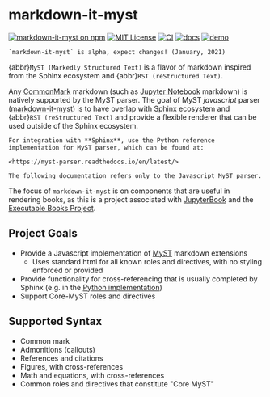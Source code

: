 # markdown-it-myst

[![markdown-it-myst on npm](https://img.shields.io/npm/v/markdown-it-myst.svg)](https://www.npmjs.com/package/markdown-it-myst)
[![MIT License](https://img.shields.io/badge/license-MIT-blue.svg)](https://github.com/executablebooks/markdown-it-myst/blob/master/LICENSE)
[![CI](https://github.com/executablebooks/markdown-it-myst/workflows/CI/badge.svg)](https://github.com/executablebooks/markdown-it-myst/actions)
[![docs](https://github.com/executablebooks/markdown-it-myst/workflows/docs/badge.svg)](https://executablebooks.github.io/markdown-it-myst)
[![demo](https://img.shields.io/badge/live-demo-blue)](https://executablebooks.github.io/markdown-it-myst/demo/index.html)

```{danger}
`markdown-it-myst` is alpha, expect changes! (January, 2021)
```

{abbr}`MyST (Markedly Structured Text)` is a flavor of markdown inspired from the Sphinx ecosystem and {abbr}`RST (reStructured Text)`.

Any [CommonMark](https://commonmark.org/) markdown (such as [Jupyter Notebook](https://jupyter.org) markdown) is natively supported by the MyST parser. The goal of MyST *javascript* parser ([markdown-it-myst](https://github.com/executablebooks/markdown-it-myst)) is to have overlap with Sphinx ecosystem and {abbr}`RST (reStructured Text)` and provide a flexible renderer that can be used outside of the Sphinx ecosystem.

```{important}
For integration with **Sphinx**, use the Python reference implementation for MyST parser, which can be found at:

<https://myst-parser.readthedocs.io/en/latest/>

The following documentation refers only to the Javascript MyST parser.
```

The focus of `markdown-it-myst` is on components that are useful in rendering books, as this is a project associated with [JupyterBook](https://jupyterbook.org/) and the [Executable Books Project](https://executablebooks.org/).

## Project Goals
* Provide a Javascript implementation of [MyST](https://myst-parser.readthedocs.io) markdown extensions
  * Uses standard html for all known roles and directives, with no styling enforced or provided
* Provide functionality for cross-referencing that is usually completed by Sphinx (e.g. in the [Python implementation](https://github.com/executablebooks/MyST-Parser))
* Support Core-MyST roles and directives

## Supported Syntax
* Common mark
* Admonitions (callouts)
* References and citations
* Figures, with cross-references
* Math and equations, with cross-references
* Common roles and directives that constitute "Core MyST"

